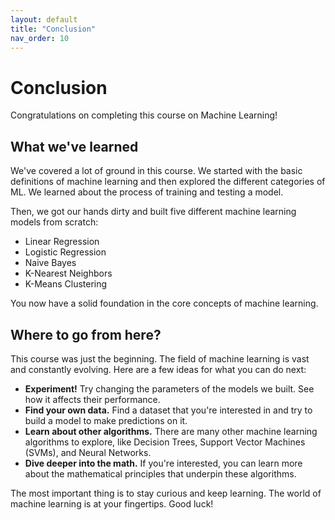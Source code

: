 ```yaml
---
layout: default
title: "Conclusion"
nav_order: 10
---
```

# Conclusion

Congratulations on completing this course on Machine Learning!

## What we've learned
We've covered a lot of ground in this course. We started with the basic definitions of machine learning and then explored the different categories of ML. We learned about the process of training and testing a model.

Then, we got our hands dirty and built five different machine learning models from scratch:
- Linear Regression
- Logistic Regression
- Naive Bayes
- K-Nearest Neighbors
- K-Means Clustering

You now have a solid foundation in the core concepts of machine learning.

## Where to go from here?
This course was just the beginning. The field of machine learning is vast and constantly evolving. Here are a few ideas for what you can do next:
- **Experiment!** Try changing the parameters of the models we built. See how it affects their performance.
- **Find your own data.** Find a dataset that you're interested in and try to build a model to make predictions on it.
- **Learn about other algorithms.** There are many other machine learning algorithms to explore, like Decision Trees, Support Vector Machines (SVMs), and Neural Networks.
- **Dive deeper into the math.** If you're interested, you can learn more about the mathematical principles that underpin these algorithms.

The most important thing is to stay curious and keep learning. The world of machine learning is at your fingertips. Good luck!
